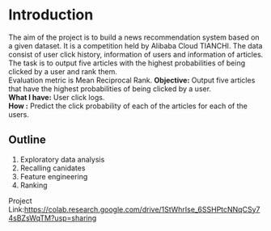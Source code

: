 # Introduction

The aim of the project is to build a news recommendation system based on a given dataset. It is a competition held by Alibaba Cloud TIANCHI. The data consist of user click history, information of users and information of articles.   
The task is to output five articles with the highest probabilities of being clicked by a user and rank them.   
Evaluation metric is Mean Reciprocal Rank. 
**Objective:** Output five articles that have the highest probabilities of being clicked by a user.  
**What I have:** User click logs.  
**How     :** Predict the click probability of each of the articles for each of the users.  

## Outline
  1. Exploratory data analysis 
  1. Recalling canidates
  1. Feature engineering
  1. Ranking

Project Link:https://colab.research.google.com/drive/1StWhrIse_6SSHPtcNNqCSy74sBZsWqTM?usp=sharing
